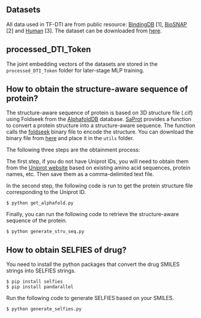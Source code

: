 ## Datasets

All data used in TF-DTI are from public resource: [BindingDB](https://www.bindingdb.org/bind/index.jsp) [1], [BioSNAP](https://github.com/kexinhuang12345/MolTrans) [2] and [Human](https://github.com/lifanchen-simm/transformerCPI) [3]. The dataset can be downloaded from [here](https://github.com/peizhenbai/DrugBAN/tree/main/datasets).

## processed_DTI_Token

The joint embedding vectors of the datasets are stored in the `processed_DTI_Token` folder for later-stage MLP training. 

## How to obtain the structure-aware sequence of protein?

The structure-aware sequence of protein is based on 3D structure file (.cif) using Foldseek from the [AlphafoldDB](https://alphafold.ebi.ac.uk) database.
[SaProt](https://github.com/westlake-repl/SaProt?tab=readme-ov-file) provides a function to convert a protein structure into a structure-aware sequence. The function calls the [foldseek](https://github.com/steineggerlab/foldseek) binary file to encode the structure. You can download the binary file from [here](https://drive.google.com/file/d/1B_9t3n_nlj8Y3Kpc_mMjtMdY0OPYa7Re/view?usp=sharing) and place it in the `utils` folder. 

The following three steps are the obtainment process:

The first step, if you do not have Uniprot IDs, you will need to obtain them from the [Uniprot website](https://www.uniprot.org) based on existing amino acid sequences, protein names, etc. Then save them as a comma-delimited text file.

In the second step, the following code is run to get the protein structure file corresponding to the Uniprot ID.
```
$ python get_alphafold.py
```
Finally, you can run the following code to retrieve the structure-aware sequence of the protein.
```
$ python generate_stru_seq.py
```
## How to obtain SELFIES of drug?

You need to install the python packages that convert the drug SMILES strings into SELFIES strings.
```
$ pip install selfies 
$ pip install pandarallel
```
Run the following code to generate SELFIES based on your SMILES.
```
$ python generate_selfies.py
```